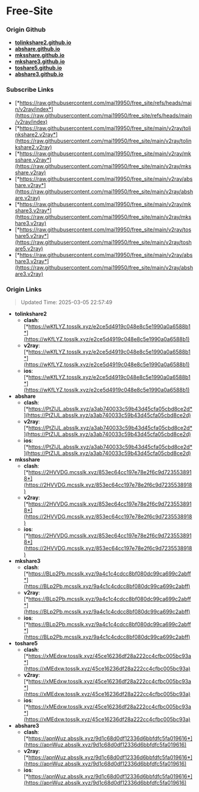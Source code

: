 # Free-Site

### Origin Github

- [**tolinkshare2.github.io**](https://github.com/tolinkshare2/tolinkshare2.github.io)
- [**abshare.github.io**](https://github.com/abshare/abshare.github.io)
- [**mksshare.github.io**](https://github.com/mksshare/mksshare.github.io)
- [**mkshare3.github.io**](https://github.com/mkshare3/mkshare3.github.io)
- [**toshare5.github.io**](https://github.com/toshare5/toshare5.github.io)
- [**abshare3.github.io**](https://github.com/abshare3/abshare3.github.io)

### Subscribe Links

- [*https://raw.githubusercontent.com/mai19950/free_site/refs/heads/main/v2ray/index*](https://raw.githubusercontent.com/mai19950/free_site/refs/heads/main/v2ray/index)
- [*https://raw.githubusercontent.com/mai19950/free_site/main/v2ray/tolinkshare2.v2ray*](https://raw.githubusercontent.com/mai19950/free_site/main/v2ray/tolinkshare2.v2ray)
- [*https://raw.githubusercontent.com/mai19950/free_site/main/v2ray/mksshare.v2ray*](https://raw.githubusercontent.com/mai19950/free_site/main/v2ray/mksshare.v2ray)
- [*https://raw.githubusercontent.com/mai19950/free_site/main/v2ray/abshare.v2ray*](https://raw.githubusercontent.com/mai19950/free_site/main/v2ray/abshare.v2ray)
- [*https://raw.githubusercontent.com/mai19950/free_site/main/v2ray/mkshare3.v2ray*](https://raw.githubusercontent.com/mai19950/free_site/main/v2ray/mkshare3.v2ray)
- [*https://raw.githubusercontent.com/mai19950/free_site/main/v2ray/toshare5.v2ray*](https://raw.githubusercontent.com/mai19950/free_site/main/v2ray/toshare5.v2ray)
- [*https://raw.githubusercontent.com/mai19950/free_site/main/v2ray/abshare3.v2ray*](https://raw.githubusercontent.com/mai19950/free_site/main/v2ray/abshare3.v2ray)

### Origin Links

> Updated Time: 2025-03-05 22:57:49

- **tolinkshare2**
  - **clash**: [*https://wKfLYZ.tosslk.xyz/e2ce5d4919c048e8c5e1990a0a6588b1*](https://wKfLYZ.tosslk.xyz/e2ce5d4919c048e8c5e1990a0a6588b1)
  - **v2ray**: [*https://wKfLYZ.tosslk.xyz/e2ce5d4919c048e8c5e1990a0a6588b1*](https://wKfLYZ.tosslk.xyz/e2ce5d4919c048e8c5e1990a0a6588b1)
  - **ios**: [*https://wKfLYZ.tosslk.xyz/e2ce5d4919c048e8c5e1990a0a6588b1*](https://wKfLYZ.tosslk.xyz/e2ce5d4919c048e8c5e1990a0a6588b1)
- **abshare**
  - **clash**: [*https://PtZIJL.absslk.xyz/a3ab740033c59b43d45cfa05cbd8ce2d*](https://PtZIJL.absslk.xyz/a3ab740033c59b43d45cfa05cbd8ce2d)
  - **v2ray**: [*https://PtZIJL.absslk.xyz/a3ab740033c59b43d45cfa05cbd8ce2d*](https://PtZIJL.absslk.xyz/a3ab740033c59b43d45cfa05cbd8ce2d)
  - **ios**: [*https://PtZIJL.absslk.xyz/a3ab740033c59b43d45cfa05cbd8ce2d*](https://PtZIJL.absslk.xyz/a3ab740033c59b43d45cfa05cbd8ce2d)
- **mksshare**
  - **clash**: [*https://2HVVDG.mcsslk.xyz/853ec64cc197e78e2f6c9d7235538918*](https://2HVVDG.mcsslk.xyz/853ec64cc197e78e2f6c9d7235538918)
  - **v2ray**: [*https://2HVVDG.mcsslk.xyz/853ec64cc197e78e2f6c9d7235538918*](https://2HVVDG.mcsslk.xyz/853ec64cc197e78e2f6c9d7235538918)
  - **ios**: [*https://2HVVDG.mcsslk.xyz/853ec64cc197e78e2f6c9d7235538918*](https://2HVVDG.mcsslk.xyz/853ec64cc197e78e2f6c9d7235538918)
- **mkshare3**
  - **clash**: [*https://BLp2Pb.mcsslk.xyz/9a4c1c4cdcc8bf080dc99ca699c2abff*](https://BLp2Pb.mcsslk.xyz/9a4c1c4cdcc8bf080dc99ca699c2abff)
  - **v2ray**: [*https://BLp2Pb.mcsslk.xyz/9a4c1c4cdcc8bf080dc99ca699c2abff*](https://BLp2Pb.mcsslk.xyz/9a4c1c4cdcc8bf080dc99ca699c2abff)
  - **ios**: [*https://BLp2Pb.mcsslk.xyz/9a4c1c4cdcc8bf080dc99ca699c2abff*](https://BLp2Pb.mcsslk.xyz/9a4c1c4cdcc8bf080dc99ca699c2abff)
- **toshare5**
  - **clash**: [*https://xMEdxw.tosslk.xyz/45ce16236df28a222cc4cfbc005bc93a*](https://xMEdxw.tosslk.xyz/45ce16236df28a222cc4cfbc005bc93a)
  - **v2ray**: [*https://xMEdxw.tosslk.xyz/45ce16236df28a222cc4cfbc005bc93a*](https://xMEdxw.tosslk.xyz/45ce16236df28a222cc4cfbc005bc93a)
  - **ios**: [*https://xMEdxw.tosslk.xyz/45ce16236df28a222cc4cfbc005bc93a*](https://xMEdxw.tosslk.xyz/45ce16236df28a222cc4cfbc005bc93a)
- **abshare3**
  - **clash**: [*https://apnWuz.absslk.xyz/9d1c68d0df12336d6bbfdfc5fa019616*](https://apnWuz.absslk.xyz/9d1c68d0df12336d6bbfdfc5fa019616)
  - **v2ray**: [*https://apnWuz.absslk.xyz/9d1c68d0df12336d6bbfdfc5fa019616*](https://apnWuz.absslk.xyz/9d1c68d0df12336d6bbfdfc5fa019616)
  - **ios**: [*https://apnWuz.absslk.xyz/9d1c68d0df12336d6bbfdfc5fa019616*](https://apnWuz.absslk.xyz/9d1c68d0df12336d6bbfdfc5fa019616)
